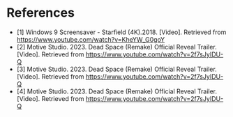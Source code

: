 # References
- [1] Windows 9 Screensaver - Starfield (4K).2018. [Video]. Retrieved from https://www.youtube.com/watch?v=KheYW_G0goY
- [2] Motive Studio. 2023. Dead Space (Remake) Official Reveal Trailer. [Video]. Retrieved from https://www.youtube.com/watch?v=2f7sJyIDU-Q
- [3] Motive Studio. 2023. Dead Space (Remake) Official Reveal Trailer. [Video]. Retrieved from https://www.youtube.com/watch?v=2f7sJyIDU-Q
- [4] Motive Studio. 2023. Dead Space (Remake) Official Reveal Trailer. [Video]. Retrieved from https://www.youtube.com/watch?v=2f7sJyIDU-Q

